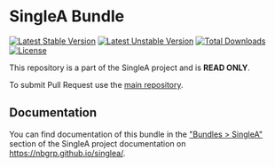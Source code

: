 # SingleA Bundle

[![Latest Stable Version](http://poser.pugx.org/nbgrp/singlea-bundle/v)](https://packagist.org/packages/nbgrp/singlea-bundle)
[![Latest Unstable Version](http://poser.pugx.org/nbgrp/singlea-bundle/v/unstable)](https://packagist.org/packages/nbgrp/singlea-bundle)
[![Total Downloads](http://poser.pugx.org/nbgrp/singlea-bundle/downloads)](https://packagist.org/packages/nbgrp/singlea-bundle)
[![License](http://poser.pugx.org/nbgrp/singlea-bundle/license)](https://packagist.org/packages/nbgrp/singlea-bundle)

This repository is a part of the SingleA project and is **READ ONLY**.

To submit Pull Request use the [main repository](https://github.com/nbgrp/singlea).

## Documentation

You can find documentation of this bundle in
the ["Bundles > SingleA"](https://nbgrp.github.io/singlea/bundles/singlea/) section of the SingleA
project documentation on https://nbgrp.github.io/singlea/.
